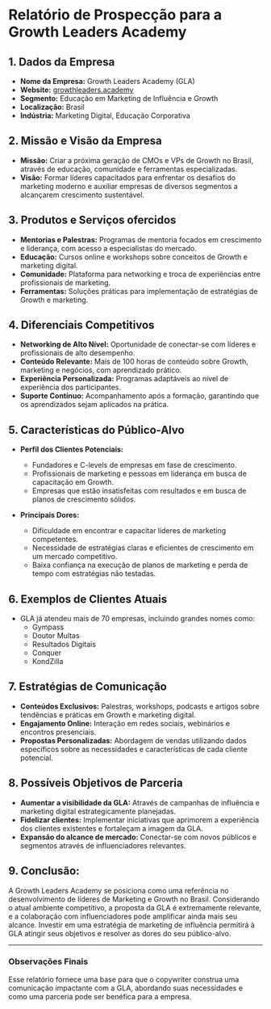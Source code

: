 # Relatório de Prospecção para a Growth Leaders Academy

## 1. Dados da Empresa
- **Nome da Empresa:** Growth Leaders Academy (GLA)
- **Website:** [growthleaders.academy](https://growthleaders.academy)
- **Segmento:** Educação em Marketing de Influência e Growth
- **Localização:** Brasil
- **Indústria:** Marketing Digital, Educação Corporativa

## 2. Missão e Visão da Empresa
- **Missão:** Criar a próxima geração de CMOs e VPs de Growth no Brasil, através de educação, comunidade e ferramentas especializadas.
- **Visão:** Formar líderes capacitados para enfrentar os desafios do marketing moderno e auxiliar empresas de diversos segmentos a alcançarem crescimento sustentável.

## 3. Produtos e Serviços ofercidos
- **Mentorias e Palestras:** Programas de mentoria focados em crescimento e liderança, com acesso a especialistas do mercado.
- **Educação:** Cursos online e workshops sobre conceitos de Growth e marketing digital.
- **Comunidade:** Plataforma para networking e troca de experiências entre profissionais de marketing.
- **Ferramentas:** Soluções práticas para implementação de estratégias de Growth e marketing.

## 4. Diferenciais Competitivos
- **Networking de Alto Nível:** Oportunidade de conectar-se com líderes e profissionais de alto desempenho.
- **Conteúdo Relevante:** Mais de 100 horas de conteúdo sobre Growth, marketing e negócios, com aprendizado prático.
- **Experiência Personalizada:** Programas adaptáveis ao nível de experiência dos participantes.
- **Suporte Contínuo:** Acompanhamento após a formação, garantindo que os aprendizados sejam aplicados na prática.

## 5. Características do Público-Alvo
- **Perfil dos Clientes Potenciais:**
  - Fundadores e C-levels de empresas em fase de crescimento.
  - Profissionais de marketing e pessoas em liderança em busca de capacitação em Growth.
  - Empresas que estão insatisfeitas com resultados e em busca de planos de crescimento sólidos.
  
- **Principais Dores:**
  - Dificuldade em encontrar e capacitar líderes de marketing competentes.
  - Necessidade de estratégias claras e eficientes de crescimento em um mercado competitivo.
  - Baixa confiança na execução de planos de marketing e perda de tempo com estratégias não testadas.

## 6. Exemplos de Clientes Atuais
- GLA já atendeu mais de 70 empresas, incluindo grandes nomes como:
  - Gympass
  - Doutor Multas
  - Resultados Digitais
  - Conquer
  - KondZilla

## 7. Estratégias de Comunicação
- **Conteúdos Exclusivos:** Palestras, workshops, podcasts e artigos sobre tendências e práticas em Growth e marketing digital.
- **Engajamento Online:** Interação em redes sociais, webinários e encontros presenciais.
- **Propostas Personalizadas:** Abordagem de vendas utilizando dados específicos sobre as necessidades e características de cada cliente potencial.

## 8. Possíveis Objetivos de Parceria
- **Aumentar a visibilidade da GLA:** Através de campanhas de influência e marketing digital estrategicamente planejadas.
- **Fidelizar clientes:** Implementar iniciativas que aprimorem a experiência dos clientes existentes e fortaleçam a imagem da GLA.
- **Expansão do alcance de mercado:** Conectar-se com novos públicos e segmentos através de influenciadores relevantes.

## 9. Conclusão:
A Growth Leaders Academy se posiciona como uma referência no desenvolvimento de líderes de Marketing e Growth no Brasil. Considerando o atual ambiente competitivo, a proposta da GLA é extremamente relevante, e a colaboração com influenciadores pode amplificar ainda mais seu alcance. Investir em uma estratégia de marketing de influência permitirá à GLA atingir seus objetivos e resolver as dores do seu público-alvo.

---

### Observações Finais
Esse relatório fornece uma base para que o copywriter construa uma comunicação impactante com a GLA, abordando suas necessidades e como uma parceria pode ser benéfica para a empresa.
